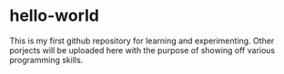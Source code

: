 # hello-world
This is my first github repository for learning and experimenting.
Other porjects will be uploaded here with the purpose of showing off various programming skills.
